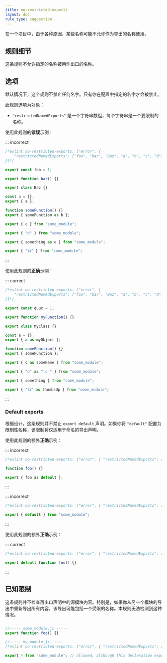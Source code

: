 ```yaml
---
title: no-restricted-exports
layout: doc
rule_type: suggestion
---
```


在一个项目中，由于各种原因，某些名称可能不允许作为导出的名称使用。

## 规则细节

这条规则不允许指定的名称被用作出口的名称。

## 选项

默认情况下，这个规则不禁止任何名字。只有你在配置中指定的名字才会被禁止。

此规则选项为对象：

* `"restrictedNamedExports"` 是一个字符串数组，每个字符串是一个要限制的名称。

使用此规则的**错误**示例：

::: incorrect

```js
/*eslint no-restricted-exports: ["error", {
    "restrictedNamedExports": ["foo", "bar", "Baz", "a", "b", "c", "d", "e", "👍"]
}]*/

export const foo = 1;

export function bar() {}

export class Baz {}

const a = {};
export { a };

function someFunction() {}
export { someFunction as b };

export { c } from "some_module";

export { "d" } from "some_module";

export { something as e } from "some_module";

export { "👍" } from "some_module";
```

:::

使用此规则的**正确**示例：

::: correct

```js
/*eslint no-restricted-exports: ["error", {
    "restrictedNamedExports": ["foo", "bar", "Baz", "a", "b", "c", "d", "e", "👍"]
}]*/

export const quux = 1;

export function myFunction() {}

export class MyClass {}

const a = {};
export { a as myObject };

function someFunction() {}
export { someFunction };

export { c as someName } from "some_module";

export { "d" as " d " } from "some_module";

export { something } from "some_module";

export { "👍" as thumbsUp } from "some_module";
```

:::

### Default exports

根据设计，这条规则并不禁止 `export default` 声明。如果你将 `"default"` 配置为限制性名称，该限制将仅适用于命名的导出声明。

使用此规则的额外**正确**示例：

::: incorrect

```js
/*eslint no-restricted-exports: ["error", { "restrictedNamedExports": ["default"] }]*/

function foo() {}

export { foo as default };
```

:::

::: incorrect

```js
/*eslint no-restricted-exports: ["error", { "restrictedNamedExports": ["default"] }]*/

export { default } from "some_module";
```

:::

使用此规则的额外**正确**示例：

::: correct

```js
/*eslint no-restricted-exports: ["error", { "restrictedNamedExports": ["default", "foo"] }]*/

export default function foo() {}
```

:::

## 已知限制

这条规则并不检查再出口声明中的源模块内容。特别是，如果你从另一个模块的导出中重新导出所有内容，该导出可能包括一个受限的名称。本规则无法检测到这种情况。

```js

//----- some_module.js -----
export function foo() {}

//----- my_module.js -----
/*eslint no-restricted-exports: ["error", { "restrictedNamedExports": ["foo"] }]*/

export * from "some_module"; // allowed, although this declaration exports "foo" from my_module
```
